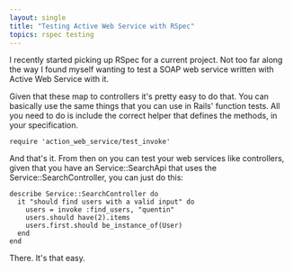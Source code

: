 ```yaml
---
layout: single
title: "Testing Active Web Service with RSpec"
topics: rspec testing
---
```

I recently started picking up RSpec for a current project. Not too far along the way I found myself wanting to test a SOAP web service written with Active Web Service with it.

Given that these map to controllers it's pretty easy to do that. You can basically use the same things that you can use in Rails' function tests. All you need to do is include the correct helper that defines the methods, in your specification.

    require 'action_web_service/test_invoke'

And that's it. From then on you can test your web services like controllers, given that you have an Service::SearchApi that uses the Service::SearchController, you can just do this:

    describe Service::SearchController do
      it "should find users with a valid input" do
        users = invoke :find_users, "quentin"
        users.should have(2).items
        users.first.should be_instance_of(User)
      end
    end

There. It's that easy.